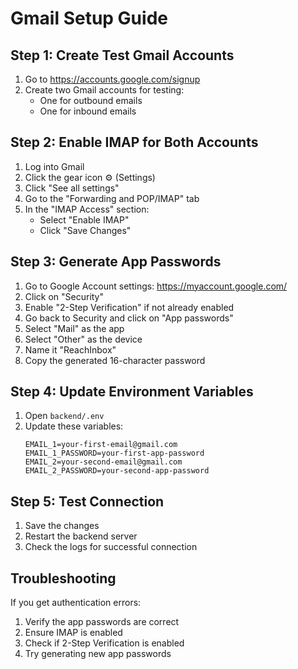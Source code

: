 # Gmail Setup Guide

## Step 1: Create Test Gmail Accounts
1. Go to https://accounts.google.com/signup
2. Create two Gmail accounts for testing:
   - One for outbound emails
   - One for inbound emails

## Step 2: Enable IMAP for Both Accounts
1. Log into Gmail
2. Click the gear icon ⚙️ (Settings)
3. Click "See all settings"
4. Go to the "Forwarding and POP/IMAP" tab
5. In the "IMAP Access" section:
   - Select "Enable IMAP"
   - Click "Save Changes"

## Step 3: Generate App Passwords
1. Go to Google Account settings: https://myaccount.google.com/
2. Click on "Security"
3. Enable "2-Step Verification" if not already enabled
4. Go back to Security and click on "App passwords"
5. Select "Mail" as the app
6. Select "Other" as the device
7. Name it "ReachInbox"
8. Copy the generated 16-character password

## Step 4: Update Environment Variables
1. Open `backend/.env`
2. Update these variables:
   ```
   EMAIL_1=your-first-email@gmail.com
   EMAIL_1_PASSWORD=your-first-app-password
   EMAIL_2=your-second-email@gmail.com
   EMAIL_2_PASSWORD=your-second-app-password
   ```

## Step 5: Test Connection
1. Save the changes
2. Restart the backend server
3. Check the logs for successful connection

## Troubleshooting
If you get authentication errors:
1. Verify the app passwords are correct
2. Ensure IMAP is enabled
3. Check if 2-Step Verification is enabled
4. Try generating new app passwords